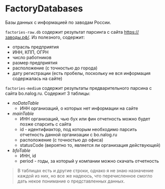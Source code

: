 # FactoryDatabases
Базы данных с информацией по заводам России.

```factories-raw.db``` содержит результат парсинга с сайта https://заводы.рф/. Из полезного, содержит:
- отрасль предприятия
- ИНН, КПП, ОГРН
- число работников
- размер предприятия
- расположение (с точностью до города)
- дату регистрации
(есть пробелы, поскольку не вся информация содержалась на сайте)

```factories-medium``` содержит результаты предварительного парсина с сайта bo.nalog.ru. Содержит 3 таблицы:
- *noDataTable*
    - ИНН организаций, о которых нет информации на сайте
- *mainTable*
    - ИНН организаций, чью бух или фин отчетность можно будет позже спарсить с сайта
    - id - идентифиактор, под которым необходимо парсить отчетность данной организации с bo.nalog.ru
    - расположение (с точностью до офиса)
    - statusCode (вероятно то, является ли организация действующей)
- *bfoTable*
    - ИНН, id
    - period - годы, за который у компании можно скачать отчетность

> В таблицах есть и другие строки, однако я не знаю назначение каждой из них, но все же надеюсь, что перечисленное смогло дать некое понимание о представленных данных.
